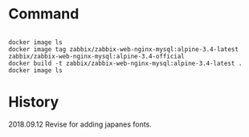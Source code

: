 # Command
<pre><code>
docker image ls
docker image tag zabbix/zabbix-web-nginx-mysql:alpine-3.4-latest zabbix/zabbix-web-nginx-mysql:alpine-3.4-official
docker build -t zabbix/zabbix-web-nginx-mysql:alpine-3.4-latest .
docker image ls
</code></pre>

# History
2018.09.12 Revise for adding japanes fonts.


